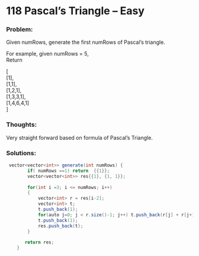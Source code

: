 # 118 Pascal’s Triangle – Easy

### Problem:

Given numRows, generate the first numRows of Pascal’s triangle.

For example, given numRows = 5,  
Return

\[  
     \[1\],  
    \[1,1\],  
   \[1,2,1\],  
  \[1,3,3,1\],  
 \[1,4,6,4,1\]  
\]

### Thoughts:

Very straight forward based on formula of Pascal’s Triangle.

### Solutions:

```java
 vector<vector<int>> generate(int numRows) {
        if( numRows ==1) return  {{1}};
        vector<vector<int>> res{{1}, {1, 1}};
        
        for(int i =3; i <= numRows; i++)
        {
            vector<int> r = res[i-2];
            vector<int> t;
            t.push_back(1);
            for(auto j=0; j < r.size()-1; j++) t.push_back(r[j] + r[j+1]);
            t.push_back(1);
            res.push_back(t);
        }
    
       return res;        
    }
```



